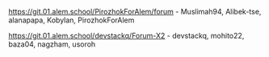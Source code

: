 https://git.01.alem.school/PirozhokForAlem/forum - Muslimah94, Alibek-tse, alanapapa, Kobylan, PirozhokForAlem

https://git.01.alem.school/devstackq/Forum-X2 - devstackq, mohito22, baza04, nagzham, usoroh
